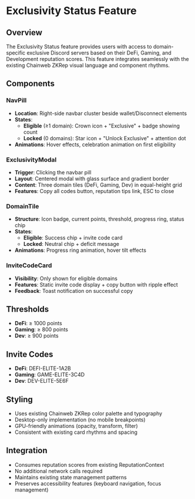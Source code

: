 # Exclusivity Status Feature

## Overview
The Exclusivity Status feature provides users with access to domain-specific exclusive Discord servers based on their DeFi, Gaming, and Development reputation scores. This feature integrates seamlessly with the existing Chainweb ZKRep visual language and component rhythms.

## Components

### NavPill
- **Location**: Right-side navbar cluster beside wallet/Disconnect elements
- **States**:
  - **Eligible** (≥1 domain): Crown icon + "Exclusive" + badge showing count
  - **Locked** (0 domains): Star icon + "Unlock Exclusive" + attention dot
- **Animations**: Hover effects, celebration animation on first eligibility

### ExclusivityModal
- **Trigger**: Clicking the navbar pill
- **Layout**: Centered modal with glass surface and gradient border
- **Content**: Three domain tiles (DeFi, Gaming, Dev) in equal-height grid
- **Features**: Copy all codes button, reputation tips link, ESC to close

### DomainTile
- **Structure**: Icon badge, current points, threshold, progress ring, status chip
- **States**:
  - **Eligible**: Success chip + invite code card
  - **Locked**: Neutral chip + deficit message
- **Animations**: Progress ring animation, hover tilt effects

### InviteCodeCard
- **Visibility**: Only shown for eligible domains
- **Features**: Static invite code display + copy button with ripple effect
- **Feedback**: Toast notification on successful copy

## Thresholds
- **DeFi**: ≥ 1000 points
- **Gaming**: ≥ 800 points  
- **Dev**: ≥ 900 points

## Invite Codes
- **DeFi**: DEFI-ELITE-1A2B
- **Gaming**: GAME-ELITE-3C4D
- **Dev**: DEV-ELITE-5E6F

## Styling
- Uses existing Chainweb ZKRep color palette and typography
- Desktop-only implementation (no mobile breakpoints)
- GPU-friendly animations (opacity, transform, filter)
- Consistent with existing card rhythms and spacing

## Integration
- Consumes reputation scores from existing ReputationContext
- No additional network calls required
- Maintains existing state management patterns
- Preserves accessibility features (keyboard navigation, focus management)
